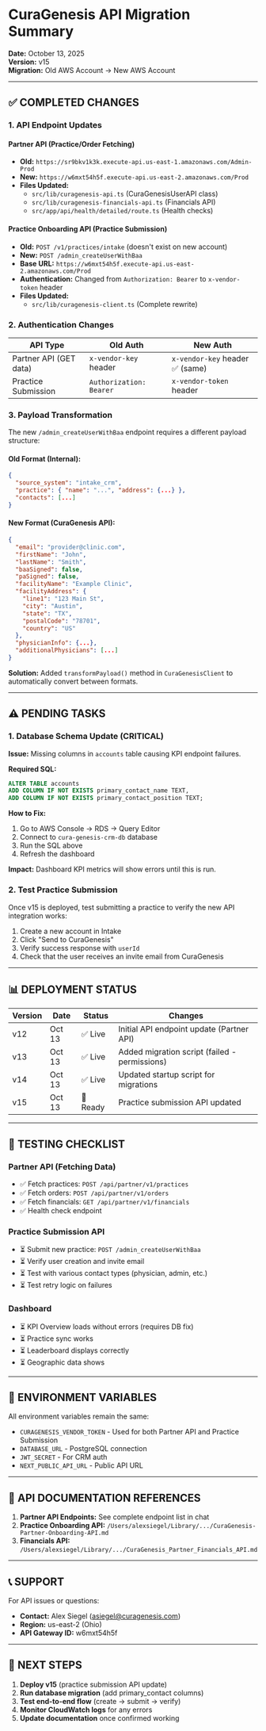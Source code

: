# CuraGenesis API Migration Summary

**Date:** October 13, 2025  
**Version:** v15  
**Migration:** Old AWS Account → New AWS Account

---

## ✅ COMPLETED CHANGES

### 1. API Endpoint Updates

#### Partner API (Practice/Order Fetching)
- **Old:** `https://sr9bkv1k3k.execute-api.us-east-1.amazonaws.com/Admin-Prod`
- **New:** `https://w6mxt54h5f.execute-api.us-east-2.amazonaws.com/Prod`
- **Files Updated:**
  - `src/lib/curagenesis-api.ts` (CuraGenesisUserAPI class)
  - `src/lib/curagenesis-financials-api.ts` (Financials API)
  - `src/app/api/health/detailed/route.ts` (Health checks)

#### Practice Onboarding API (Practice Submission)
- **Old:** `POST /v1/practices/intake` (doesn't exist on new account)
- **New:** `POST /admin_createUserWithBaa`
- **Base URL:** `https://w6mxt54h5f.execute-api.us-east-2.amazonaws.com/Prod`
- **Authentication:** Changed from `Authorization: Bearer` to `x-vendor-token` header
- **Files Updated:**
  - `src/lib/curagenesis-client.ts` (Complete rewrite)

### 2. Authentication Changes

| API Type | Old Auth | New Auth |
|----------|----------|----------|
| Partner API (GET data) | `x-vendor-key` header | `x-vendor-key` header ✅ (same) |
| Practice Submission | `Authorization: Bearer` | `x-vendor-token` header |

### 3. Payload Transformation

The new `/admin_createUserWithBaa` endpoint requires a different payload structure:

#### Old Format (Internal):
```json
{
  "source_system": "intake_crm",
  "practice": { "name": "...", "address": {...} },
  "contacts": [...]
}
```

#### New Format (CuraGenesis API):
```json
{
  "email": "provider@clinic.com",
  "firstName": "John",
  "lastName": "Smith",
  "baaSigned": false,
  "paSigned": false,
  "facilityName": "Example Clinic",
  "facilityAddress": {
    "line1": "123 Main St",
    "city": "Austin",
    "state": "TX",
    "postalCode": "78701",
    "country": "US"
  },
  "physicianInfo": {...},
  "additionalPhysicians": [...]
}
```

**Solution:** Added `transformPayload()` method in `CuraGenesisClient` to automatically convert between formats.

---

## ⚠️ PENDING TASKS

### 1. Database Schema Update (CRITICAL)
**Issue:** Missing columns in `accounts` table causing KPI endpoint failures.

**Required SQL:**
```sql
ALTER TABLE accounts 
ADD COLUMN IF NOT EXISTS primary_contact_name TEXT,
ADD COLUMN IF NOT EXISTS primary_contact_position TEXT;
```

**How to Fix:**
1. Go to AWS Console → RDS → Query Editor
2. Connect to `cura-genesis-crm-db` database
3. Run the SQL above
4. Refresh the dashboard

**Impact:** Dashboard KPI metrics will show errors until this is run.

### 2. Test Practice Submission
Once v15 is deployed, test submitting a practice to verify the new API integration works:
1. Create a new account in Intake
2. Click "Send to CuraGenesis"
3. Verify success response with `userId`
4. Check that the user receives an invite email from CuraGenesis

---

## 📊 DEPLOYMENT STATUS

| Version | Date | Status | Changes |
|---------|------|--------|---------|
| v12 | Oct 13 | ✅ Live | Initial API endpoint update (Partner API) |
| v13 | Oct 13 | ✅ Live | Added migration script (failed - permissions) |
| v14 | Oct 13 | ✅ Live | Updated startup script for migrations |
| v15 | Oct 13 | 🚀 Ready | Practice submission API updated |

---

## 🧪 TESTING CHECKLIST

### Partner API (Fetching Data)
- ✅ Fetch practices: `POST /api/partner/v1/practices`
- ✅ Fetch orders: `POST /api/partner/v1/orders`  
- ✅ Fetch financials: `GET /api/partner/v1/financials`
- ✅ Health check endpoint

### Practice Submission API
- ⏳ Submit new practice: `POST /admin_createUserWithBaa`
- ⏳ Verify user creation and invite email
- ⏳ Test with various contact types (physician, admin, etc.)
- ⏳ Test retry logic on failures

### Dashboard
- ⏳ KPI Overview loads without errors (requires DB fix)
- ⏳ Practice sync works
- ⏳ Leaderboard displays correctly
- ⏳ Geographic data shows

---

## 📝 ENVIRONMENT VARIABLES

All environment variables remain the same:
- `CURAGENESIS_VENDOR_TOKEN` - Used for both Partner API and Practice Submission
- `DATABASE_URL` - PostgreSQL connection
- `JWT_SECRET` - For CRM auth
- `NEXT_PUBLIC_API_URL` - Public API URL

---

## 🔗 API DOCUMENTATION REFERENCES

1. **Partner API Endpoints:** See complete endpoint list in chat
2. **Practice Onboarding API:** `/Users/alexsiegel/Library/.../CuraGenesis-Partner-Onboarding-API.md`
3. **Financials API:** `/Users/alexsiegel/Library/.../CuraGenesis_Partner_Financials_API.md`

---

## 📞 SUPPORT

For API issues or questions:
- **Contact:** Alex Siegel (asiegel@curagenesis.com)
- **Region:** us-east-2 (Ohio)
- **API Gateway ID:** w6mxt54h5f

---

## 🎯 NEXT STEPS

1. **Deploy v15** (practice submission API update)
2. **Run database migration** (add primary_contact columns)
3. **Test end-to-end flow** (create → submit → verify)
4. **Monitor CloudWatch logs** for any errors
5. **Update documentation** once confirmed working

